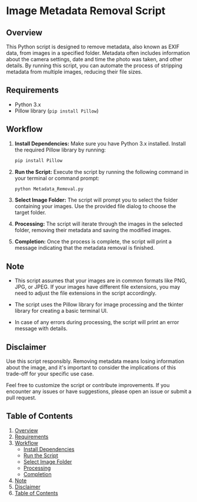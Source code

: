 # Image Metadata Removal Script

## Overview

This Python script is designed to remove metadata, also known as EXIF data, from images in a specified folder. Metadata often includes information about the camera settings, date and time the photo was taken, and other details. By running this script, you can automate the process of stripping metadata from multiple images, reducing their file sizes.

## Requirements

- Python 3.x
- Pillow library (`pip install Pillow`)

## Workflow

1. **Install Dependencies:**
   Make sure you have Python 3.x installed. Install the required Pillow library by running:

   ```bash
   pip install Pillow
   ```

2. **Run the Script:**
   Execute the script by running the following command in your terminal or command prompt:

   ```bash
   python Metadata_Removal.py
   ```

3. **Select Image Folder:**
   The script will prompt you to select the folder containing your images. Use the provided file dialog to choose the target folder.

4. **Processing:**
   The script will iterate through the images in the selected folder, removing their metadata and saving the modified images.

5. **Completion:**
   Once the process is complete, the script will print a message indicating that the metadata removal is finished.

## Note

- This script assumes that your images are in common formats like PNG, JPG, or JPEG. If your images have different file extensions, you may need to adjust the file extensions in the script accordingly.

- The script uses the Pillow library for image processing and the tkinter library for creating a basic terminal UI.

- In case of any errors during processing, the script will print an error message with details.

## Disclaimer

Use this script responsibly. Removing metadata means losing information about the image, and it's important to consider the implications of this trade-off for your specific use case.

Feel free to customize the script or contribute improvements. If you encounter any issues or have suggestions, please open an issue or submit a pull request.

## Table of Contents

1. [Overview](#overview)
2. [Requirements](#requirements)
3. [Workflow](#workflow)
   - [Install Dependencies](#1-install-dependencies)
   - [Run the Script](#2-run-the-script)
   - [Select Image Folder](#3-select-image-folder)
   - [Processing](#4-processing)
   - [Completion](#5-completion)
4. [Note](#note)
5. [Disclaimer](#disclaimer)
6. [Table of Contents](#table-of-contents)
